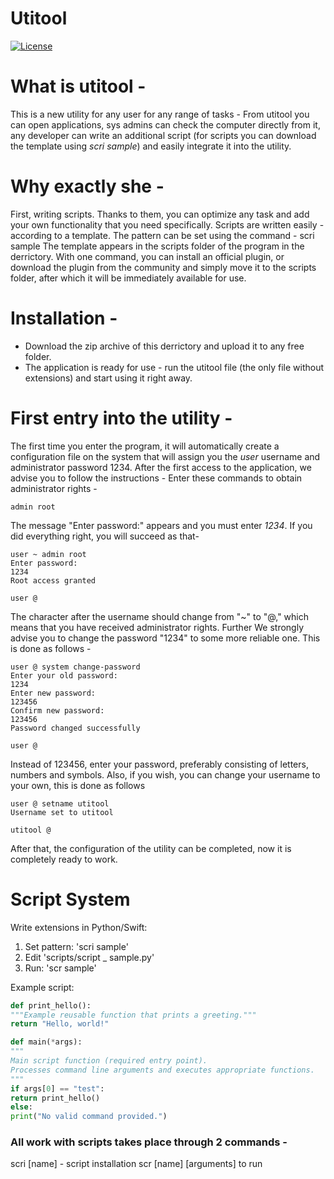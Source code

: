 # Utitool

[![License](https://img.shields.io/badge/license-MIT.0-blue.svg)](LICENSE)
# What is utitool -
This is a new utility for any user for any range of tasks -
From utitool you can open applications, sys admins can check the computer directly from it, any developer can write an additional script (for scripts you can download the template using *scri sample*) and easily integrate it into the utility.


# Why exactly she -
First, writing scripts. Thanks to them, you can optimize any task and add your own functionality that you need specifically. Scripts are written easily - according to a template. The pattern can be set using the command - scri sample
The template appears in the scripts folder of the program in the derrictory. With one command, you can install an official plugin, or download the plugin from the community and simply move it to the scripts folder, after which it will be immediately available for use.


# Installation -
- Download the zip archive of this derrictory and upload it to any free folder.
- The application is ready for use - run the utitool file (the only file without extensions) and start using it right away.


# First entry into the utility -
The first time you enter the program, it will automatically create a configuration file on the system that will assign you the *user* username and administrator password 1234. After the first access to the application, we advise you to follow the instructions -
Enter these commands to obtain administrator rights -
``` utitool
admin root
```
The message "Enter password:" appears and you must enter *1234*. If you did everything right, you will succeed as that-
```utitool
user ~ admin root
Enter password:
1234
Root access granted

user @
```
The character after the username should change from "~" to "@," which means that you have received administrator rights. Further We strongly advise you to change the password "1234" to some more reliable one. This is done as follows -
```utitool
user @ system change-password
Enter your old password:
1234
Enter new password:
123456
Confirm new password:
123456
Password changed successfully

user @
```
Instead of 123456, enter your password, preferably consisting of letters, numbers and symbols. Also, if you wish, you can change your username to your own, this is done as follows
```utitool
user @ setname utitool
Username set to utitool

utitool @
```
After that, the configuration of the utility can be completed, now it is completely ready to work.



# Script System
Write extensions in Python/Swift:
1. Set pattern: 'scri sample'
2. Edit 'scripts/script _ sample.py'
3. Run: 'scr sample'

Example script:
```python
def print_hello():
"""Example reusable function that prints a greeting."""
return "Hello, world!"

def main(*args):
"""
Main script function (required entry point).
Processes command line arguments and executes appropriate functions.
"""
if args[0] == "test":
return print_hello()
else:
print("No valid command provided.")
```
### All work with scripts takes place through 2 commands -
scri [name] - script installation
scr [name] [arguments] to run